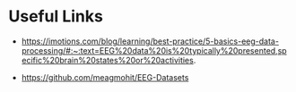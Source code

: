 # Useful Links
- https://imotions.com/blog/learning/best-practice/5-basics-eeg-data-processing/#:~:text=EEG%20data%20is%20typically%20presented,specific%20brain%20states%20or%20activities.

- https://github.com/meagmohit/EEG-Datasets